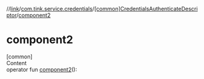 //[link](../../index.md)/[com.tink.service.credentials](../index.md)/[[common]CredentialsAuthenticateDescriptor](index.md)/[component2](component2.md)



# component2  
[common]  
Content  
operator fun [component2](component2.md)(): <ERROR CLASS>  



